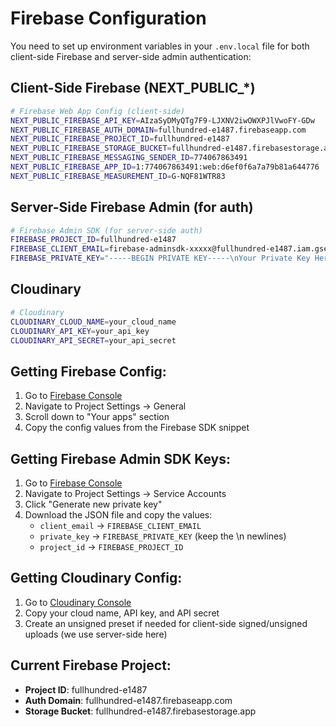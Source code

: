 # Firebase Configuration

You need to set up environment variables in your `.env.local` file for both client-side Firebase and server-side admin authentication:

## Client-Side Firebase (NEXT_PUBLIC_*)

```bash
# Firebase Web App Config (client-side)
NEXT_PUBLIC_FIREBASE_API_KEY=AIzaSyDMyQTg7F9-LJXNV2iwOWXPJlVwoFY-GDw
NEXT_PUBLIC_FIREBASE_AUTH_DOMAIN=fullhundred-e1487.firebaseapp.com
NEXT_PUBLIC_FIREBASE_PROJECT_ID=fullhundred-e1487
NEXT_PUBLIC_FIREBASE_STORAGE_BUCKET=fullhundred-e1487.firebasestorage.app
NEXT_PUBLIC_FIREBASE_MESSAGING_SENDER_ID=774067863491
NEXT_PUBLIC_FIREBASE_APP_ID=1:774067863491:web:d6ef0f6a7a79b81a644776
NEXT_PUBLIC_FIREBASE_MEASUREMENT_ID=G-NQF81WTR83
```

## Server-Side Firebase Admin (for auth)

```bash
# Firebase Admin SDK (for server-side auth)
FIREBASE_PROJECT_ID=fullhundred-e1487
FIREBASE_CLIENT_EMAIL=firebase-adminsdk-xxxxx@fullhundred-e1487.iam.gserviceaccount.com
FIREBASE_PRIVATE_KEY="-----BEGIN PRIVATE KEY-----\nYour Private Key Here\n-----END PRIVATE KEY-----"
```

## Cloudinary

```bash
# Cloudinary
CLOUDINARY_CLOUD_NAME=your_cloud_name
CLOUDINARY_API_KEY=your_api_key
CLOUDINARY_API_SECRET=your_api_secret
```

## Getting Firebase Config:

1. Go to [Firebase Console](https://console.firebase.google.com/project/fullhundred-e1487)
2. Navigate to Project Settings → General
3. Scroll down to "Your apps" section
4. Copy the config values from the Firebase SDK snippet

## Getting Firebase Admin SDK Keys:

1. Go to [Firebase Console](https://console.firebase.google.com/project/fullhundred-e1487)
2. Navigate to Project Settings → Service Accounts
3. Click "Generate new private key"
4. Download the JSON file and copy the values:
   - `client_email` → `FIREBASE_CLIENT_EMAIL`
   - `private_key` → `FIREBASE_PRIVATE_KEY` (keep the \n newlines)
   - `project_id` → `FIREBASE_PROJECT_ID`

## Getting Cloudinary Config:

1. Go to [Cloudinary Console](https://cloudinary.com/console)
2. Copy your cloud name, API key, and API secret
3. Create an unsigned preset if needed for client-side signed/unsigned uploads (we use server-side here)

## Current Firebase Project:
- **Project ID**: fullhundred-e1487
- **Auth Domain**: fullhundred-e1487.firebaseapp.com
- **Storage Bucket**: fullhundred-e1487.firebasestorage.app
